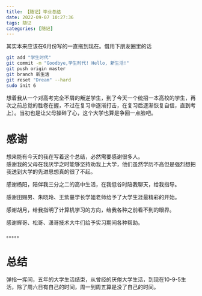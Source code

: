 ```yaml
---
title: 【随记】毕业总结
date: 2022-09-07 10:27:36
tags: 随记
categories: [随记]
---
```


其实本来应该在6月份写的一直拖到现在。借用下朋友圈里的话
```bash
git add "学生时代"
git commit -m "Goodbye,学生时代! Hello, 新生活!"
git push origin master
git branch 新生活
git reset "Dream" --hard
sudo init 6
```

想着我从一个对高考完全不屑的叛逆学生，到了今天一个统招一本高校的学生，再次之前总觉的胜卷在握，不过在复习中逐渐打击，在复习后逐渐恢复自信，直到考上）。当初也是让父母操碎了心，这个大学也算是争回一点脸吧。

# 感谢
想来能有今天的我在写着这个总结，必然需要感谢很多人。    
感谢我的父母在我厌学之时能够坚持劝我上大学，他们虽然学历不高但是强烈想把我送到大学的先进思想真的很了不起。

感谢杨阳，陪伴我三分之二的高中生活，在我低谷时陪我聊天，给我指导。

感谢田赐男、朱晓玲、王紫蔓学长学姐老师给予了大学生涯最精彩的开始。

感谢胡月，给我指明了计算机学习的方向，给我各种之前看不到的眼界。

感谢辉哥、松哥、潇哥技术大牛们给予实习期间各种帮助。

。。。。。

# 总结
弹指一挥间，五年的大学生活结束，从曾经的厌倦大学生活，到现在10-9-5生活，除了周六日有自己的时间，周一到周五算是没了自己的时间。







